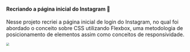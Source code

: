 #### Recriando a página inicial do Instagram :camera_flash:

Nesse projeto recriei a página inicial de login do Instagram, no qual foi abordado o conceito sobre CSS utilizando Flexbox, uma metodologia de posicionamento de elementos assim como conceitos de responsividade.

<img src="C:\Users\alexa\Desktop\Instagram\img\projeto_insta.png" style="zoom:50%;" />

